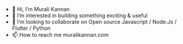 - 👋 Hi, I’m Murali Kannan
- 👀 I’m interested in building something exciting & useful
- 💞️ I’m looking to collaborate on Open source Javascript / Node.Js / Flutter / Python
- 📫 How to reach me muralikannan.com

<!---
muralikannanmy/muralikannanmy is a ✨ special ✨ repository because its `README.md` (this file) appears on your GitHub profile.
You can click the Preview link to take a look at your changes.
--->
